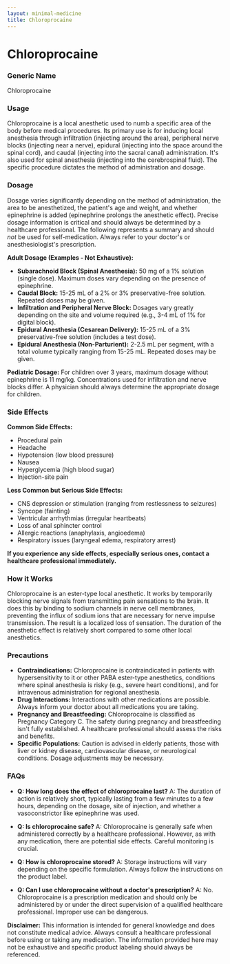 ```yaml
---
layout: minimal-medicine
title: Chloroprocaine
---
```


# Chloroprocaine
### Generic Name
Chloroprocaine

### Usage
Chloroprocaine is a local anesthetic used to numb a specific area of the body before medical procedures.  Its primary use is for inducing local anesthesia through infiltration (injecting around the area), peripheral nerve blocks (injecting near a nerve), epidural (injecting into the space around the spinal cord), and caudal (injecting into the sacral canal) administration.  It's also used for spinal anesthesia (injecting into the cerebrospinal fluid).  The specific procedure dictates the method of administration and dosage.

### Dosage

Dosage varies significantly depending on the method of administration, the area to be anesthetized, the patient's age and weight, and whether epinephrine is added (epinephrine prolongs the anesthetic effect).  Precise dosage information is critical and should always be determined by a healthcare professional.  The following represents a summary and should *not* be used for self-medication.  Always refer to your doctor's or anesthesiologist's prescription.

**Adult Dosage (Examples - Not Exhaustive):**

* **Subarachnoid Block (Spinal Anesthesia):** 50 mg of a 1% solution (single dose).  Maximum doses vary depending on the presence of epinephrine.
* **Caudal Block:** 15-25 mL of a 2% or 3% preservative-free solution.  Repeated doses may be given.
* **Infiltration and Peripheral Nerve Block:** Dosages vary greatly depending on the site and volume required (e.g., 3-4 mL of 1% for digital block).
* **Epidural Anesthesia (Cesarean Delivery):** 15-25 mL of a 3% preservative-free solution (includes a test dose).
* **Epidural Anesthesia (Non-Parturient):** 2-2.5 mL per segment, with a total volume typically ranging from 15-25 mL. Repeated doses may be given.

**Pediatric Dosage:**  For children over 3 years, maximum dosage without epinephrine is 11 mg/kg.  Concentrations used for infiltration and nerve blocks differ.  A physician should always determine the appropriate dosage for children.


### Side Effects

**Common Side Effects:**

* Procedural pain
* Headache
* Hypotension (low blood pressure)
* Nausea
* Hyperglycemia (high blood sugar)
* Injection-site pain


**Less Common but Serious Side Effects:**

* CNS depression or stimulation (ranging from restlessness to seizures)
* Syncope (fainting)
* Ventricular arrhythmias (irregular heartbeats)
* Loss of anal sphincter control
* Allergic reactions (anaphylaxis, angioedema)
* Respiratory issues (laryngeal edema, respiratory arrest)

**If you experience any side effects, especially serious ones, contact a healthcare professional immediately.**

### How it Works

Chloroprocaine is an ester-type local anesthetic.  It works by temporarily blocking nerve signals from transmitting pain sensations to the brain. It does this by binding to sodium channels in nerve cell membranes, preventing the influx of sodium ions that are necessary for nerve impulse transmission.  The result is a localized loss of sensation.  The duration of the anesthetic effect is relatively short compared to some other local anesthetics.

### Precautions

* **Contraindications:**  Chloroprocaine is contraindicated in patients with hypersensitivity to it or other PABA ester-type anesthetics, conditions where spinal anesthesia is risky (e.g., severe heart conditions), and for intravenous administration for regional anesthesia.
* **Drug Interactions:**  Interactions with other medications are possible.  Always inform your doctor about all medications you are taking.
* **Pregnancy and Breastfeeding:**  Chloroprocaine is classified as Pregnancy Category C. The safety during pregnancy and breastfeeding isn't fully established.  A healthcare professional should assess the risks and benefits.
* **Specific Populations:**  Caution is advised in elderly patients, those with liver or kidney disease, cardiovascular disease, or neurological conditions.  Dosage adjustments may be necessary.


### FAQs

* **Q: How long does the effect of chloroprocaine last?** A: The duration of action is relatively short, typically lasting from a few minutes to a few hours, depending on the dosage, site of injection, and whether a vasoconstrictor like epinephrine was used.

* **Q: Is chloroprocaine safe?** A:  Chloroprocaine is generally safe when administered correctly by a healthcare professional. However, as with any medication, there are potential side effects.  Careful monitoring is crucial.

* **Q: How is chloroprocaine stored?** A:  Storage instructions will vary depending on the specific formulation.  Always follow the instructions on the product label.

* **Q: Can I use chloroprocaine without a doctor's prescription?** A: No. Chloroprocaine is a prescription medication and should only be administered by or under the direct supervision of a qualified healthcare professional.  Improper use can be dangerous.

**Disclaimer:**  This information is intended for general knowledge and does not constitute medical advice. Always consult a healthcare professional before using or taking any medication.  The information provided here may not be exhaustive and specific product labeling should always be referenced.
